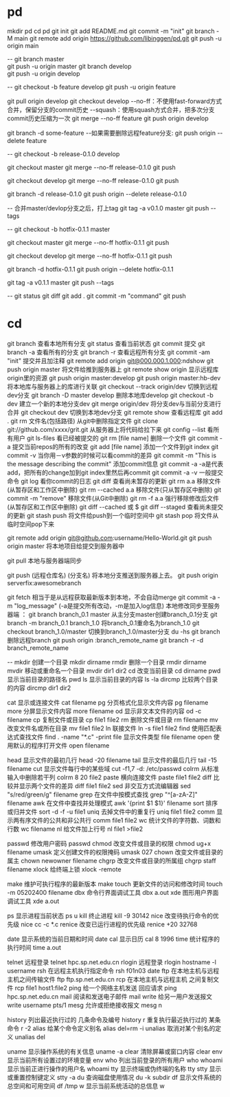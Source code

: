 # pd
mkdir pd
cd pd
git init
git add README.md
git commit -m "init"
git branch -M main
git remote add origin https://github.com/libinggen/pd.git
git push -u origin main


-- 
git branch master  
git push -u origin master
git branch develop  
git push -u origin develop


-- 
git checkout -b feature develop
git push -u origin feature

git pull origin develop
git checkout develop 
--no-ff：不使用fast-forward方式合并，保留分支的commit历史
--squash：使用squash方式合并，把多次分支commit历史压缩为一次
git merge --no-ff feature
git push origin develop

git branch -d some-feature
--如果需要删除远程feature分支:
git push origin --delete feature


-- 
git checkout -b release-0.1.0 develop

git checkout master
git merge --no-ff release-0.1.0
git push

git checkout develop
git merge --no-ff release-0.1.0
git push

git branch -d release-0.1.0
git push origin --delete release-0.1.0   

-- 合并master/devlop分支之后，打上tag 
git tag -a v0.1.0 master
git push --tags


-- 
git checkout -b hotfix-0.1.1 master

git checkout master
git merge --no-ff hotfix-0.1.1
git push

git checkout develop
git merge --no-ff hotfix-0.1.1
git push

git branch -d hotfix-0.1.1
git push origin --delete  hotfix-0.1.1 

git tag -a v0.1.1 master
git push --tags


-- 
git status
git diff
git add .
git commit -m "command"
git push


# cd

git branch 查看本地所有分支
git status 查看当前状态 
git commit 提交 
git branch -a 查看所有的分支
git branch -r 查看远程所有分支
git commit -am "init" 提交并且加注释 
git remote add origin git@000.000.1.000:ndshow
git push origin master 将文件给推到服务器上 
git remote show origin 显示远程库origin里的资源 
git push origin master:develop
git push origin master:hb-dev 将本地库与服务器上的库进行关联 
git checkout --track origin/dev 切换到远程dev分支
git branch -D master develop 删除本地库develop
git checkout -b dev 建立一个新的本地分支dev
git merge origin/dev 将分支dev与当前分支进行合并
git checkout dev 切换到本地dev分支
git remote show 查看远程库
git add .
git rm 文件名(包括路径) 从git中删除指定文件
git clone git://github.com/xxxx/grit.git 从服务器上将代码给拉下来
git config --list 看所有用户
git ls-files 看已经被提交的
git rm [file name] 删除一个文件
git commit -a 提交当前repos的所有的改变
git add [file name] 添加一个文件到git index
git commit -v 当你用－v参数的时候可以看commit的差异
git commit -m "This is the message describing the commit" 添加commit信息
git commit -a -a是代表add，把所有的change加到git index里然后再commit
git commit -a -v 一般提交命令
git log 看你commit的日志
git diff 查看尚未暂存的更新
git rm a.a 移除文件(从暂存区和工作区中删除)
git rm --cached a.a 移除文件(只从暂存区中删除)
git commit -m "remove" 移除文件(从Git中删除)
git rm -f a.a 强行移除修改后文件(从暂存区和工作区中删除)
git diff --cached 或 $ git diff --staged 查看尚未提交的更新
git stash push 将文件给push到一个临时空间中
git stash pop 将文件从临时空间pop下来

git remote add origin git@github.com:username/Hello-World.git
git push origin master 将本地项目给提交到服务器中

git pull 本地与服务器端同步

git push (远程仓库名) (分支名) 将本地分支推送到服务器上去。
git push origin serverfix:awesomebranch

git fetch 相当于是从远程获取最新版本到本地，不会自动merge
git commit -a -m "log_message" (-a是提交所有改动，-m是加入log信息) 本地修改同步至服务器端 ：
git branch branch_0.1 master 从主分支master创建branch_0.1分支
git branch -m branch_0.1 branch_1.0 将branch_0.1重命名为branch_1.0
git checkout branch_1.0/master 切换到branch_1.0/master分支
du -hs
git branch 删除远程branch
git push origin :branch_remote_name
git branch -r -d branch_remote_name


-- 
mkdir    创建一个目录    mkdir dirname
rmdir    删除一个目录    rmdir dirname
mvdir    移动或重命名一个目录    mvdir dir1 dir2
cd    改变当前目录    cd dirname
pwd    显示当前目录的路径名    pwd
ls    显示当前目录的内容    ls -la
dircmp    比较两个目录的内容    dircmp dir1 dir2

cat    显示或连接文件    cat filename
pg    分页格式化显示文件内容    pg filename
more    分屏显示文件内容    more filename
od    显示非文本文件的内容    od -c filename
cp    复制文件或目录    cp file1 file2
rm    删除文件或目录    rm filename
mv    改变文件名或所在目录    mv file1 file2
ln    联接文件    ln -s file1 file2
find    使用匹配表达式查找文件    find . -name "*.c" -print
file    显示文件类型    file filename
open    使用默认的程序打开文件    open filename

head    显示文件的最初几行    head -20 filename
tail    显示文件的最后几行    tail -15 filename
cut    显示文件每行中的某些域    cut -f1,7 -d: /etc/passwd
colrm    从标准输入中删除若干列    colrm 8 20 file2
paste    横向连接文件    paste file1 file2
diff    比较并显示两个文件的差异    diff file1 file2
sed    非交互方式流编辑器    sed "s/red/green/g" filename
grep    在文件中按模式查找    grep "^[a-zA-Z]" filename
awk    在文件中查找并处理模式    awk '{print $1 $1}' filename
sort    排序或归并文件    sort -d -f -u file1
uniq    去掉文件中的重复行    uniq file1 file2
comm    显示两有序文件的公共和非公共行    comm file1 file2
wc    统计文件的字符数、词数和行数    wc filename
nl    给文件加上行号    nl file1 >file2

passwd    修改用户密码    passwd
chmod    改变文件或目录的权限    chmod ug+x filename
umask    定义创建文件的权限掩码    umask 027
chown    改变文件或目录的属主    chown newowner filename
chgrp    改变文件或目录的所属组    chgrp staff filename
xlock    给终端上锁    xlock -remote

make    维护可执行程序的最新版本    make
touch    更新文件的访问和修改时间    touch -m 05202400 filename
dbx    命令行界面调试工具    dbx a.out
xde    图形用户界面调试工具    xde a.out

ps    显示进程当前状态    ps u
kill    终止进程    kill -9 30142
nice    改变待执行命令的优先级    nice cc -c *.c
renice    改变已运行进程的优先级    renice +20 32768

date    显示系统的当前日期和时间    date
cal    显示日历    cal 8 1996
time    统计程序的执行时间    time a.out

telnet    远程登录    telnet hpc.sp.net.edu.cn
rlogin    远程登录    rlogin hostname -l username
rsh    在远程主机执行指定命令    rsh f01n03 date
ftp    在本地主机与远程主机之间传输文件    ftp ftp.sp.net.edu.cn
rcp    在本地主机与远程主机 之间复制文件    rcp file1 host1:file2
ping    给一个网络主机发送 回应请求    ping hpc.sp.net.edu.cn
mail    阅读和发送电子邮件    mail
write    给另一用户发送报文    write username pts/1
mesg    允许或拒绝接收报文    mesg n

history    列出最近执行过的 几条命令及编号    history
r    重复执行最近执行过的 某条命令    r -2
alias    给某个命令定义别名    alias del=rm -i
unalias    取消对某个别名的定义    unalias del

uname    显示操作系统的有关信息    uname -a
clear    清除屏幕或窗口内容    clear
env    显示当前所有设置过的环境变量    env
who    列出当前登录的所有用户    who
whoami    显示当前正进行操作的用户名    whoami
tty    显示终端或伪终端的名称    tty
stty    显示或重置控制键定义    stty -a
du    查询磁盘使用情况    du -k subdir
df    显示文件系统的总空间和可用空间    df /tmp
w    显示当前系统活动的总信息    w
